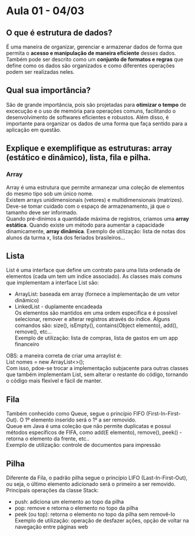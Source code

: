 # Aula 01 - 04/03

## O que é estrutura de dados?
É uma maneira de organizar, gerenciar e armazenar dados de forma que permita o <b>acesso e manipulação de maneira eficiente</b> desses dados. </br> 
Também pode ser descrito como um <b>conjunto de formatos e regras</b> que define como os dados são organizados e como diferentes operações podem ser realizadas neles.

## Qual sua importância?
São de grande importância, pois são projetadas para <b>otimizar o tempo</b> de excecução e o uso de memória para operações comuns, facilitando o desenvolvimento de softwares eficientes e robustos. Além disso, é importante para organizar os dados de uma forma que faça sentido para a aplicação em questão. 

## Explique e exemplifique as estruturas: array (estático e dinâmico), lista, fila e pilha.

### Array 
Array é uma estrutura que permite armanezar uma coleção de elementos do mesmo tipo sob um único nome. </br>
Existem arrays unidimensionais (vetores) e multidimensionais (matrizes). </br>
Deve-se tomar cuidado com o espaço de armazenamento, já que o tamanho deve ser informado. </br>
Quando pré-dinimos a quantidade máxima de registros, criamos uma <b>array estática</b>. Quando existe um método para aumentar a capacidade dinamicamente, <b>array dinâmica</b>.
Exemplo de utilização: lista de notas dos alunos da turma x, lista dos feriados brasileiros...

## Lista
List é uma interface que define um contrato para uma lista ordenada de elementos (cada um tem um índice associado). As classes mais comuns que implementam a interface List são:
- ArrayList: baseada em array (fornece a implementação de um vetor dinâmico)
- LinkedList - duplamente encadeada </br>
Os elementos são mantidos em uma ordem específica e é possível selecionar, remover e alterar registros através do índice. Alguns comandos são: size(), isEmpty(), contains(Object elemento), add(), remove(), etc... </br>
Exemplo de utilização: lista de compras, lista de gastos em um app financeiro

OBS: a maneira correta de criar uma arraylist é: </br>
List<String> nomes = new ArrayList<>(); </br>
Com isso, pdoe-se trocar a implementação subjacente para outras classes que também implementam List, sem alterar o restante do código, tornando o código mais flexível e fácil de manter.

## Fila
Também conhecido como Queue, segue o princípio FIFO (First-In-First-Out). O 1º elemento inserido será o 1º a ser removido. </br>
Queue em Java é uma coleção que não permite duplicatas e possui métodos específicos de FIFA, como add(E elemento), remove(), peek() - retorna o elemento da frente, etc.. </br>
Exemplo de utilização: controle de documentos para impressão

## Pilha
Diferente da Fila, o padrão pilha segue o princípio LIFO (Last-In-First-Out), ou seja, o último elemento adicionado será o primeiro a ser removido. </br>
Principais operações da classe Stack:
- push: adiciona um elemento ao topo da pilha
- pop: remove e retorna o elemento no topo da pilha
- peek (ou top): retorna o elemento no topo da pilha sem removê-lo </br>
Exemplo de utilização: operação de desfazer ações, opção de voltar na navegação entre páginas web </br>